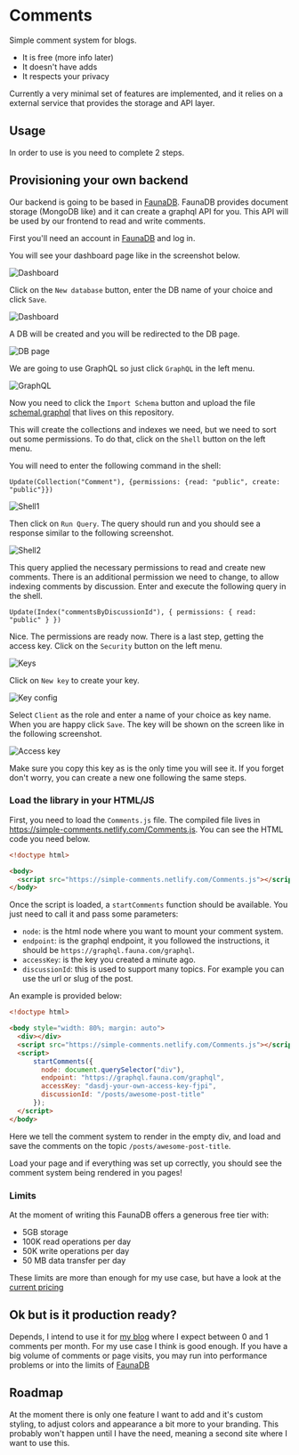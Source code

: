 # Comments

Simple comment system for blogs.

- It is free (more info later)
- It doesn't have adds
- It respects your privacy

Currently a very minimal set of features are implemented, and it relies on a external service
that provides the storage and API layer.

## Usage

In order to use is you need to complete 2 steps.

## Provisioning your own backend

Our backend is going to be based in [FaunaDB](https://fauna.com/). FaunaDB provides document storage
(MongoDB like) and it can create a graphql API for you. This API will be used by our frontend to
read and write comments.

First you'll need an account in [FaunaDB](https://fauna.com/) and log in.

You will see your dashboard page like in the screenshot below.

![Dashboard](/img/dashboard.png)

Click on the `New database` button, enter the DB name of your choice and click `Save`.

![Dashboard](/img/newDB.png)

A DB will be created and you will be redirected to the DB page.

![DB page](/img/DBPage.png)

We are going to use GraphQL so just click `GraphQL` in the left menu.

![GraphQL](/img/graphql.png)

Now you need to click the `Import Schema` button and upload the file [schemal.graphql](/schemal.graphql) that lives
on this repository.

This will create the collections and indexes we need, but we need to sort out some permissions.
To do that, click on the `Shell` button on the left menu.

You will need to enter the following command in the shell:

```
Update(Collection("Comment"), {permissions: {read: "public", create: "public"}})
```

![Shell1](/img/shell1.png)

Then click on `Run Query`. The query should run and you should see a response similar to the
following screenshot.

![Shell2](/img/shell2.png)

This query applied the necessary permissions to read and create new comments. There is an additional
permission we need to change, to allow indexing comments by discussion. Enter and execute the following
query in the shell.

```
Update(Index("commentsByDiscussionId"), { permissions: { read: "public" } })
```

Nice. The permissions are ready now. There is a last step, getting the access key.
Click on the `Security` button on the left menu.

![Keys](/img/keys.png)

Click on `New key` to create your key.

![Key config](/img/keyconfig.png)

Select `Client` as the role and enter a name of your choice as key name. When you are
happy click `Save`. The key will be shown on the screen like in the following screenshot.

![Access key](/img/accessKey.png)

Make sure you copy this key as is the only time you will see it. If you forget don't worry,
you can create a new one following the same steps.

### Load the library in your HTML/JS

First, you need to load the `Comments.js` file. The compiled file lives in
https://simple-comments.netlify.com/Comments.js. You can see the HTML code
you need below.

```html
<!doctype html>

<body>
  <script src="https://simple-comments.netlify.com/Comments.js"></script>
</body>
```

Once the script is loaded, a `startComments` function should be available.
You just need to call it and pass some parameters:
- `node`: is the html node where you want to mount your comment system.
- `endpoint`: is the graphql endpoint, it you followed the instructions, it should be `https://graphql.fauna.com/graphql`.
- `accessKey`: is the key you created a minute ago.
- `discussionId`: this is used to support many topics. For example you can use the url or slug of the post.

An example is provided below:

```html
<!doctype html>

<body style="width: 80%; margin: auto">
  <div></div>
  <script src="https://simple-comments.netlify.com/Comments.js"></script>
  <script>
      startComments({
        node: document.querySelector("div"),
        endpoint: "https://graphql.fauna.com/graphql",
        accessKey: "dasdj-your-own-access-key-fjpi",
        discussionId: "/posts/awesome-post-title"
      });
  </script>
</body>
```
Here we tell the comment system to render in the empty div, and load and save the comments
on the topic `/posts/awesome-post-title`.

Load your page and if everything was set up correctly, you should see the comment system 
being rendered in you pages!

### Limits

At the moment of writing this FaunaDB offers a generous free tier with:

- 5GB storage
- 100K read operations per day
- 50K write operations per day
- 50 MB data transfer per day

These limits are more than enough for my use case, but have a look at the [current pricing](https://fauna.com/pricing)

## Ok but is it production ready?

Depends, I intend to use it for [my blog](https://danmarcab.com) where I expect between 0 and 1 comments per
month. For my use case I think is good enough. If you have a big volume of comments or page visits, you
may run into performance problems or into the limits of [FaunaDB](https://fauna.com/)

## Roadmap

At the moment there is only one feature I want to add and it's custom styling, to adjust colors and appearance
a bit more to your branding. This probably won't happen until I have the need, meaning a second site where I want
to use this.

